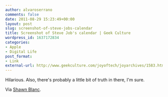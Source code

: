 ```yaml
---
author: alvaroserrano
comments: false
date: 2011-08-29 15:23:49+00:00
layout: post
slug: screenshot-of-steve-jobs-calendar
title: Screenshot of Steve Job's calendar | Geek Culture
wordpress_id: 1637172834
categories:
- Apple
- Digital Life
post_format:
- Link
external-url: http://www.geekculture.com/joyoftech/joyarchives/1583.html
---
```


Hilarious. Also, there's probably a little bit of truth in there, I'm sure.

Via [Shawn Blanc](http://shawnblanc.net/2011/08/screenshot-of-steve-jobss-calendar/).
